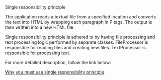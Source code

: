 Single responsibility principle

The application reads a textual file from a specified location and converts the text into HTML by wrapping each paragraph in P tags. The output is then written into a new HTML file.

Single responsibility principle is adhered to by having file processing and text processing logic performed by separate classes. FileProcessor is responsible for reading files and creating new files. TextProcessor is responsible for processing text.

For more detailed description, follow the link below:

[Why you must use single responsibility principle](https://scientificprogrammer.net/2019/09/30/why-you-must-use-single-responsibility-principle/) 